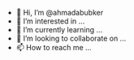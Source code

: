 - 👋 Hi, I’m @ahmadabubker
- 👀 I’m interested in ...
- 🌱 I’m currently learning ...
- 💞️ I’m looking to collaborate on ...
- 📫 How to reach me ...

<!---
ahmadabubker/ahmadabubker is a ✨ special ✨ repository because its `README.md` (this file) appears on your GitHub profile.
You can click the Preview link to take a look at your changes.
--->
